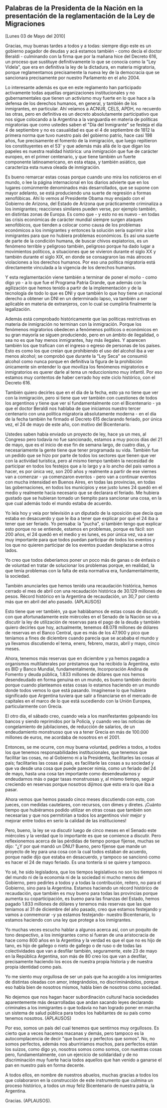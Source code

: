 Palabras de la Presidenta de la Nación en la presentación de la reglamentación de la Ley de Migraciones
-------------------------------------------------------------------------------------------------------

[Lunes 03 de Mayo del 2010]

Gracias, muy buenas tardes a todos y a todas: siempre digo este es un
gobierno pagador de deudas y acá estamos también - como decía el doctor
Beraldi - culminando con la firma que por la mañana hice del Decreto
616, un proceso que sustituye definitivamente lo que se conocía como la
"Ley Videla", que era en definitiva la ley de la dictadura, en materia
migratoria, porque reglamentamos precisamente la nueva ley de la
democracia que se sancionara precisamente por nuestro Parlamento en el
año 2004.

Lo interesante además es que en este reglamento han participado
activamente todas aquellas organizaciones institucionales y no
gubernamentales que tienen un activismo muy fuerte en lo que hace a la
defensa de los derechos humanos, en general, y también de los
inmigrantes, en particular. Ahí veíamos a ACNUR, CELS, APDH, no recuerdo
las otras, pero en definitiva es un decreto absolutamente participativo
que nos sigue colocando a la Argentina a la vanguardia en materia de
políticas migratorias que como ustedes saben el "Día del Inmigrante" se
festeja el día 4 de septiembre y no es casualidad es que el 4 de
septiembre de 1812 la primera norma que tuvo nuestro país del gobierno
patrio, hace casi 198 años, fue precisamente el fomento de la
inmigración, que luego repitieron los constituyentes en el 53' y que
además más allá de lo que digan los papeles es nuestra realidad
histórica: una inmigración que fue de carácter europeo, en el primer
centenario, y que tiene también un fuerte componente latinoamericano, en
esta etapa, y también asiático, que caracteriza esta nueva oleada de
inmigración.

Es bueno remarcar estas cosas porque cuando uno mira los noticieros en
el mundo, o lee la página internacional en los diarios advierte que en
los lugares comúnmente denominados más desarrollados, que se supone con
mayor adelanto, se está produciendo una suerte de regresión a formas
xenofóbicas. Ahí lo vemos al Presidente Obama muy enojado con el
Gobierno de Arizona, del Estado de Arizona que prácticamente criminaliza
a los inmigrantes; reacciones similares pueden verse, por ejemplo
también, en distintas zonas de Europa. Es como que - y esto no es
nuevo - en todas las crisis económicas de carácter mundial siempre
surgen ataques xenofóbicos, que tienden a colocar como causa de los
problemas económicos a los inmigrantes y entonces la solución sería
suprimir a los inmigrantes para que no hubiera problemas económicos. Es
así una suerte de parte de la condición humana, de buscar chivos
expiatorios, es un fenómeno terrible y peligroso también, peligroso
porque ha dado lugar a movimientos políticos, a situaciones que se
vivieron durante el siglo XX y también durante el siglo XIX, en donde se
consagraron las más atroces violaciones a los derechos humanos. Por eso
una política migratoria está directamente vinculada a la vigencia de los
derechos humanos.

Y esta reglamentación viene también a terminar de poner el moño - como
digo yo - a lo que fue el Programa Patria Grande, que además con la
agilización que hemos tenido a partir de la implementación y de la
tecnología de todo lo que es DNI y que también lo que hoy tiene un
nacional derecho a obtener un DNI en un determinado lapso, va también a
ser aplicable en materia de extranjeros, con lo cual se cumpliría
finalmente la legalización.

Además está comprobado históricamente que las políticas restrictivas en
materia de inmigración no terminan con la inmigración. Porque los
fenómenos migratorios obedecen a fenómenos políticos o económicos en su
gran mayoría se siguen produciendo, pero en un ámbito de ilegalidad, o
sea no es que hay menos inmigrantes, hay más ilegales. Y aparecen
también los que trafican con el ingreso o egreso de personas de los
países. Esto es como los que creían que prohibiendo el uso del alcohol
iba a ver menos alcohol; se comprobó que durante la "Ley Seca" se
consumió alcohol como nunca porque en definitiva la figura de la
prohibición únicamente sin entender lo que moviliza los fenómenos
migratorios e inmigratorios es querer darle al tema un reduccionismo muy
infantil. Por eso estamos muy contentos de haber cerrado hoy este ciclo
histórico, con el Decreto 616.

También quiero decirles que en el día de la fecha, esto ya no tiene que
ver con la inmigración, pero si tiene que ver también con cuestiones de
todos los argentinos y tiene que ver sí fundamentalmente con el
Bicentenario - ya que el doctor Beraldi nos hablaba de que iniciamos
nuestro tercer centenario con una política migratoria absolutamente
moderna - en el día de la fecha también he firmado el Decreto 615
declarando feriado, por única vez, el 24 de mayo de este año, con motivo
del Bicentenario.

Ustedes saben había enviado un proyecto de ley, hace ya un mes, al
Congreso pero todavía no fue sancionado, estamos a muy pocos días del 21
de mayo, que es el inicio de ese fin de semana largo, de cuatro días, y
necesariamente la gente tiene que tener programada su vida. También fue
un pedido que se hizo por parte de todos los sectores que tienen que ver
con la actividad turística, pero al mismo tiempo también la necesidad de
participar en todos los festejos que a lo largo y a lo ancho del país
vamos a hacer, es por única vez, son 200 años y realmente a partir de
ese viernes van a comenzar - ya comenzaron eventos - pero van a
continuar eventos con mucha intensidad en Buenos Aires, en todas las
provincias, en todas las gobernaciones, en todos los municipios y ese
justo lunes 24 quedó en el medio y realmente hacía necesario que se
declarara el feriado. Me hubiera gustado que se hubieran tomado un
tiempito para sancionar una cosa, en la que cual además todo el mundo
estaba de acuerdo.

Yo leía hoy y veía por televisión a un diputado de la oposición que
decía que estaba en desacuerdo y que le iba a tener que explicar por qué
el 24 iba a tener que ser feriado. Yo pensaba: la "pucha", si también
tengo que explicar esto porque no se entiende, estamos en problemas,
porque es fácil: son 200 años, el 24 quedó en el medio y es lunes, es
por única vez, va a ser muy importante para que todos puedan participar
de todos los eventos y los que no quieren participar de los eventos
puedan desplazarse a otros lados.

Yo creo que todos deberíamos poner un poco más de ganas o de énfasis o
de voluntad en tratar de solucionar los problemas porque, en realidad,
la que tenía problemas con la falta de esta normativa era,
fundamentalmente, la sociedad.

También anunciarles que hemos tenido una recaudación histórica, hemos
cerrado el mes de abril con una recaudación histórica de 30.129 millones
de pesos. Récord histórico en la Argentina de recaudación, un 30,7 por
ciento más que en abril del año pasado. (APLAUSOS)

Esto tiene que ver también, ya que hablábamos de estas cosas de
discutir, con que afortunadamente este miércoles en el Senado de la
Nación se va a discutir la ley de utilización de reservas para el pago
de la deuda y también quiero decirles que hoy, actualmente, tenemos
48.078 millones de dólares de reservas en el Banco Central, que es más
de los 47.900 y pico que teníamos a fines de diciembre cuando parecía
que se acababa el mundo y ya llevamos discutiendo el tema, enero,
febrero, marzo, abril y mayo, cinco meses.

Ahora, tenemos más reservas que en diciembre y ya hemos pagado a
organismos multilaterales por préstamos que ha recibido la Argentina,
esto es BID y Banco Mundial, fundamentalmente, Incorporación Andina de
Fomento y deuda pública, 1.833 millones de dólares que nos hemos
desendeudado en forma genuina en un mundo, es bueno también decirlo
porque cuando planteamos estas cosas lo estamos haciendo en un mundo
donde todos vemos lo que está pasando. Imagínense lo que hubiera
significado que Argentina tuviera que salir a financiarse en el mercado
de capitales en el marco de lo que está sucediendo con la Unión Europea,
particularmente con Grecia.

El otro día, el sábado creo, cuando veía a los manifestantes golpeando
los bancos y siendo reprimidos por la Policía, y cuando veo las noticias
de congelamiento de jubilaciones, de reducción de salarios, de un
endeudamiento monstruoso que va a tener Grecia en más de 100.000
millones de euros, me acordaba de nosotros en el 2001.

Entonces, se me ocurre, con muy buena voluntad, pedirles a todos, a
todos los que tenemos responsabilidades institucionales, que tenemos que
facilitar las cosas, no al Gobierno ni a la Presidenta, facilitarles las
cosas al país; facilitarles las cosas al país, es facilitarle las cosas
a su sociedad y que va desde una cosa que puede parecer nimia, como un
feriado del 24 de mayo, hasta una cosa tan importante como
desendeudarnos y endeudarnos más o pagar tasas monstruosas y, al mismo
tiempo, seguir creciendo en reservas porque nosotros dijimos que esto
era lo que iba a pasar.

Ahora vemos que hemos pasado cinco meses discutiendo con esto, con
jueces, con medidas cautelares, con recursos, con dimes y diretes.
¡Cuánto tiempo que hubiéramos podido utilizar en otras cosas que también
son necesarias y que nos permitirían a todos los argentinos vivir mejor
y mejorar entre todos en serio la calidad de las instituciones!

Pero, bueno, la ley se va discutir luego de cinco meses en el Senado
este miércoles y la verdad que lo importante es que se comience a
discutir. Pero reflexionemos acerca de las pérdidas de tiempo porque
fíjense, muchas se dijo: "¿Y por qué mandó un DNU? Bueno, pero fíjense
que mande un proyecto de ley para una cosa con la cual todos estaban de
acuerdo, porque nadie dijo que estaba en desacuerdo, y tampoco se
sancionó como es hacer el 24 de mayo feriado. Es una tontería si se
quiere y tampoco.

Yo sé, he sido legisladora, que los tiempos legislativos no son los
tiempos ni del mundo ni de la economía ni de la sociedad ni mucho menos
del Gobierno, pero pedirles a todos y a todas la contribución, reitero,
no para el Gobierno, sino para la Argentina. Estamos haciendo un récord
histórico de recaudación, que también es muy bueno para todas las
provincias porque aumenta su coparticipación, es bueno para las finanzas
del Estado, hemos pagado 1.833 millones de dólares y tenemos más
reservas que las que teníamos al 31 de diciembre del año pasado, creo
que estamos festejando y vamos a conmemorar -y ya estamos festejando-
nuestro Bicentenario, lo estamos haciendo con una ley que protege a los
inmigrantes.

Yo muchas veces escucho hablar a algunos acerca así, con un poquito de
tono despectivo, a los inmigrantes como si fueran de una aristocracia de
hace como 800 años en la Argentina y la verdad es que el que no es hijo
de tano, es hijo de gallego o nieto de gallego o de ruso o de todas las
colectividades que van a desfilar también, seguramente, este 23 de mayo
en la República Argentina, son más de 80 creo los que van a desfilar,
precisamente haciendo los ecos de nuestra propia historia y de nuestra
propia identidad como país.

Yo me siento muy orgullosa de ser un país que ha acogido a los
inmigrantes de distintas oleadas con amor, integrándolos, no
discriminándolos, porque eso habla bien de nosotros mismos, habla bien
de nosotros como sociedad.

No dejemos que nos hagan hacer subordinación cultural hacia sociedades
aparentemente más desarrolladas que andan sacando leyes declarando
criminales a los inmigrantes o que todavía no han logrado poner en
marcha un sistema de salud pública para todos los habitantes de su país
como tenemos nosotros. (APLAUSOS) 

Por eso, somos un país del cual tenemos que sentirnos muy orgullosos. Es
cierto que a veces hacemos macanas y demás, pero tampoco es la
autocomplacencia de decir "que buenos y perfectos que somos". No, no
somos perfectos, además nos aburriríamos muchos, para perfectos están
los suizos, como digo yo, nosotros somos como somos, con nuestras cosas
pero, fundamentalmente, con un ejercicio de solidaridad y de no
discriminación muy fuerte hacia todos aquellos que han venido a ganarse
el pan en nuestro país en forma decente.

A todos ellos, en nombre de nuestros abuelos, muchas gracias a todos los
que colaboraron en la construcción de este instrumento que culmina un
proceso histórico, a todos un muy feliz Bicentenario de nuestra patria,
la Argentina.

Gracias. (APLAUSOS).
